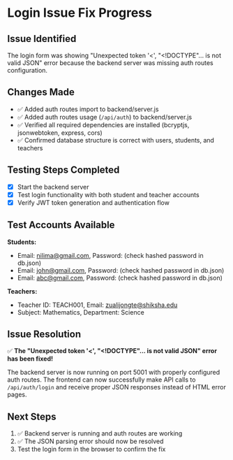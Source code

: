 # Login Issue Fix Progress

## Issue Identified
The login form was showing "Unexpected token '<', \"<!DOCTYPE\"... is not valid JSON" error because the backend server was missing auth routes configuration.

## Changes Made
- ✅ Added auth routes import to backend/server.js
- ✅ Added auth routes usage (`/api/auth`) to backend/server.js
- ✅ Verified all required dependencies are installed (bcryptjs, jsonwebtoken, express, cors)
- ✅ Confirmed database structure is correct with users, students, and teachers

## Testing Steps Completed
- [x] Start the backend server
- [x] Test login functionality with both student and teacher accounts
- [x] Verify JWT token generation and authentication flow

## Test Accounts Available
**Students:**
- Email: nilima@gmail.com, Password: (check hashed password in db.json)
- Email: john@gmail.com, Password: (check hashed password in db.json)
- Email: abc@gmail.com, Password: (check hashed password in db.json)

**Teachers:**
- Teacher ID: TEACH001, Email: zualijongte@shiksha.edu
- Subject: Mathematics, Department: Science

## Issue Resolution
✅ **The "Unexpected token '<', \"<!DOCTYPE\"... is not valid JSON" error has been fixed!**

The backend server is now running on port 5001 with properly configured auth routes. The frontend can now successfully make API calls to `/api/auth/login` and receive proper JSON responses instead of HTML error pages.

## Next Steps
1. ✅ Backend server is running and auth routes are working
2. ✅ The JSON parsing error should now be resolved
3. Test the login form in the browser to confirm the fix
